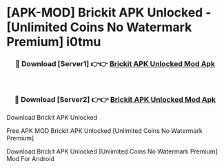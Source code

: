 # [APK-MOD] Brickit APK Unlocked - [Unlimited Coins No Watermark Premium] i0tmu



<div align="center">
<h3>🔴 Download [Server1] 👉👉 <a href="https://momento.my/?title=Brickit_APK_Unlocked">Brickit APK Unlocked Mod Apk</a></h3><br>

<h3>🔴 Download [Server2] 👉👉 <a href="https://momento.my/?title=Brickit_APK_Unlocked">Brickit APK Unlocked Mod Apk</a></h3>
</div>



Download Brickit APK Unlocked 

Free APK MOD Brickit APK Unlocked [Unlimited Coins No Watermark Premium]

Download Brickit APK Unlocked [Unlimited Coins No Watermark Premium] Mod For Android
